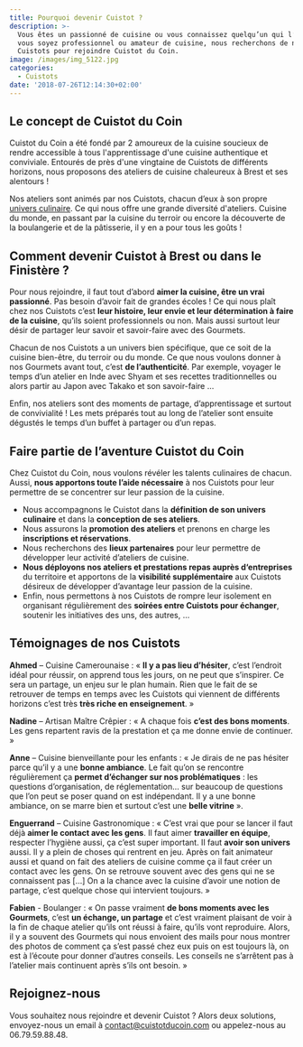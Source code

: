 ```yaml
---
title: Pourquoi devenir Cuistot ?
description: >-
  Vous êtes un passionné de cuisine ou vous connaissez quelqu’un qui l’est ? Que
  vous soyez professionnel ou amateur de cuisine, nous recherchons de nouveaux
  Cuistots pour rejoindre Cuistot du Coin. 
image: /images/img_5122.jpg
categories:
  - Cuistots
date: '2018-07-26T12:14:30+02:00'
---
```

## Le concept de Cuistot du Coin

Cuistot du Coin a été fondé par 2 amoureux de la cuisine soucieux de rendre accessible à tous l'apprentissage d'une cuisine authentique et conviviale. Entourés de près d'une vingtaine de Cuistots de différents horizons, nous proposons des ateliers de cuisine chaleureux à Brest et ses alentours !

Nos ateliers sont animés par nos Cuistots, chacun d’eux à son propre [univers culinaire](https://www.cuistotducoin.com/individual). Ce qui nous offre une grande diversité d'ateliers. Cuisine du monde, en passant par la cuisine du terroir ou encore la découverte de la boulangerie et de la pâtisserie, il y en a pour tous les goûts !

## Comment devenir Cuistot à Brest ou dans le Finistère ?

Pour nous rejoindre, il faut tout d’abord **aimer la cuisine, être un vrai passionné**. Pas besoin d’avoir fait de grandes écoles ! Ce qui nous plaît chez nos Cuistots c’est **leur histoire, leur envie et leur détermination à faire de la cuisine**, qu’ils soient professionnels ou non. Mais aussi surtout leur désir de partager leur savoir et savoir-faire avec des Gourmets.

Chacun de nos Cuistots a un univers bien spécifique, que ce soit de la cuisine bien-être, du terroir ou du monde. Ce que nous voulons donner à nos Gourmets avant tout, c’est **de l’authenticité**. Par exemple, voyager le temps d’un atelier en Inde avec Shyam et ses recettes traditionnelles ou alors partir au Japon avec Takako et son savoir-faire …

Enfin, nos ateliers sont des moments de partage, d’apprentissage et surtout de convivialité ! Les mets préparés tout au long de l’atelier sont ensuite dégustés le temps d’un buffet à partager ou d’un repas.

## Faire partie de l’aventure Cuistot du Coin

Chez Cuistot du Coin, nous voulons révéler les talents culinaires de chacun. Aussi, **nous apportons toute l’aide nécessaire** à nos Cuistots pour leur permettre de se concentrer sur leur passion de la cuisine.

* Nous accompagnons le Cuistot dans la **définition de son univers culinaire** et dans la **conception de ses ateliers**.
* Nous assurons la **promotion des ateliers** et prenons en charge les **inscriptions et réservations**.
* Nous recherchons des **lieux partenaires** pour leur permettre de développer leur activité d’ateliers de cuisine.
* **Nous déployons nos ateliers et prestations repas auprès d‘entreprises** du territoire et apportons de la **visibilité supplémentaire** aux Cuistots désireux de développer d’avantage leur passion de la cuisine.
* Enfin, nous permettons à nos Cuistots de rompre leur isolement en organisant régulièrement des **soirées entre Cuistots pour échanger**, soutenir les initiatives des uns, des autres, …

## Témoignages de nos Cuistots

**Ahmed** – Cuisine Camerounaise : « **Il y a pas lieu d’hésiter**, c’est l’endroit idéal pour réussir, on apprend tous les jours, on ne peut que s’inspirer. Ce sera un partage, un enjeu sur le plan humain. Rien que le fait de se retrouver de temps en temps avec les Cuistots qui viennent de différents horizons c’est très **très riche en enseignement**. »

**Nadine** – Artisan Maître Crêpier : « A chaque fois **c’est des bons moments**. Les gens repartent ravis de la prestation et ça me donne envie de continuer. »

**Anne** – Cuisine bienveillante pour les enfants : « Je dirais de ne pas hésiter parce qu’il y a une **bonne ambiance**. Le fait qu’on se rencontre régulièrement ça **permet d’échanger sur nos problématiques** : les questions d’organisation, de réglementation… sur beaucoup de questions que l’on peut se poser quand on est indépendant. Il y a une bonne ambiance, on se marre bien et surtout c’est une **belle vitrine** ».

**Enguerrand** – Cuisine Gastronomique : « C’est vrai que pour se lancer il faut déjà **aimer le contact avec les gens**. Il faut aimer **travailler en équipe**, respecter l’hygiène aussi, ça c’est super important. Il faut **avoir son univers** aussi. Il y a plein de choses qui rentrent en jeu. Après on fait animateur aussi et quand on fait des ateliers de cuisine comme ça il faut créer un contact avec les gens. On se retrouve souvent avec des gens qui ne se connaissent pas \[…] On a la chance avec la cuisine d’avoir une notion de partage, c’est quelque chose qui intervient toujours. »

**Fabien** - Boulanger : « On passe vraiment **de bons moments avec les Gourmets**, c’est **un échange, un partage** et c’est vraiment plaisant de voir à la fin de chaque atelier qu’ils ont réussi à faire, qu’ils vont reproduire. Alors, il y a souvent des Gourmets qui nous envoient des mails pour nous montrer des photos de comment ça s’est passé chez eux puis on est toujours là, on est à l’écoute pour donner d’autres conseils. Les conseils ne s’arrêtent pas à l’atelier mais continuent après s’ils ont besoin. »

## Rejoignez-nous

Vous souhaitez nous rejoindre et devenir Cuistot ? Alors deux solutions, envoyez-nous un email à contact@cuistotducoin.com ou appelez-nous au 06.79.59.88.48.
